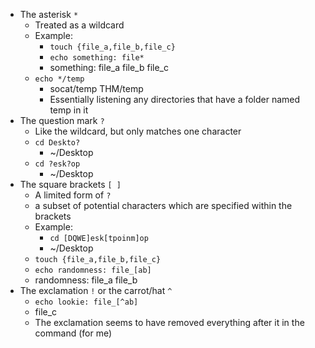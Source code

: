 - The asterisk `*` 
	- Treated as a wildcard
	- Example:
		- `touch {file_a,file_b,file_c}`
		- `echo something: file*`
		- something: file_a file_b file_c
	- `echo */temp`
		- socat/temp THM/temp
		- Essentially listening any directories that have a folder named temp in it
- The question mark `?`
	- Like the wildcard, but only matches one character
	- `cd Deskto?`
		- ~/Desktop
	- `cd ?esk?op`
		- ~/Desktop
- The square brackets `[ ]`
	- A limited form of `?` 
	- a subset of potential characters which are specified within the brackets
	- Example:
		- `cd [DQWE]esk[tpoinm]op`
		- ~/Desktop
	- `touch {file_a,file_b,file_c}`
	- `echo randomness: file_[ab]`
	- randomness: file_a file_b
- The exclamation `!` or the carrot/hat `^`
	- `echo lookie: file_[^ab]`
	- file_c
	- The exclamation seems to have removed everything after it in the command (for me) 